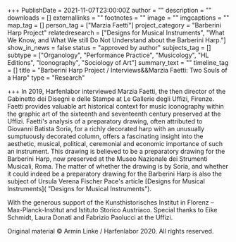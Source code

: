 +++
PublishDate = 2021-11-07T23:00:00Z
author = ""
description = ""
downloads = []
externallinks = ""
footnotes = ""
image = ""
imgcaptions = ""
map_tag = []
person_tag = ["Marzia Faetti"]
project_category = "Barberini Harp Project"
relatedresearch = ["Designs for Musical Instruments", "What We Know, and What We still Do Not Understand about the Barberini Harp."]
show_in_news = false
status = "approved by author"
subjects_tag = []
subtype = ["Organology", "Performance Practice", "Musicology", "HL Editions", "Iconography", "Sociology of Art"]
summary_text = ""
timeline_tag = []
title = "Barberini Harp Project / Interviews&&Marzia Faetti: Two Souls of a Harp"
type = "Research"

+++
In 2019, Harfenlabor interviewed Marzia Faetti, the then director of the Gabinetto dei Disegni e delle Stampe at Le Gallerie degli Uffizi, Firenze. Faetti provides valuable art historical context for music iconography within the graphic art of the sixteenth and seventeenth century preserved at the Uffizi. Faetti's analysis of a preparatory drawing, often attributed to Giovanni Batista Soria, for a richly decorated harp with an unusually sumptuously decorated column, offers a fascinating insight into the aesthetic, musical, political, ceremonial and economic importance of such an instrument. This drawing is believed to be a preparatory drawing for the Barberini Harp, now preserved at the Museo Nazionale dei Strumenti Musicali, Roma. The matter of whether the drawing is by Soria, and whether it could indeed be a preparatory drawing for the Barberini Harp is also the subject of Ursula Verena Fischer Pace's article [Designs for Musical Instruments]( "Designs for Musical Instruments"). 

With the generous support of the Kunsthistorisches Institut in Florenz – Max-Planck-Institut and Istituto Storico Austriaco. Special thanks to Eike Schmidt, Laura Donati and Fabrizio Paolucci at the Uffizi.

Original material © Armin Linke / Harfenlabor 2020. All rights reserved.